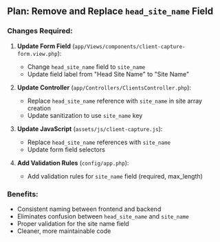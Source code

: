 ## Plan: Remove and Replace `head_site_name` Field

### Changes Required:

1. **Update Form Field** (`app/Views/components/client-capture-form.view.php`):
   - Change `head_site_name` field to `site_name`
   - Update field label from "Head Site Name" to "Site Name"

2. **Update Controller** (`app/Controllers/ClientsController.php`):
   - Replace `head_site_name` reference with `site_name` in site array creation
   - Update sanitization to use `site_name` key

3. **Update JavaScript** (`assets/js/client-capture.js`):
   - Replace `head_site_name` references with `site_name`
   - Update form field selectors

4. **Add Validation Rules** (`config/app.php`):
   - Add validation rules for `site_name` field (required, max_length)

### Benefits:
- Consistent naming between frontend and backend
- Eliminates confusion between `head_site_name` and `site_name`
- Proper validation for the site name field
- Cleaner, more maintainable code